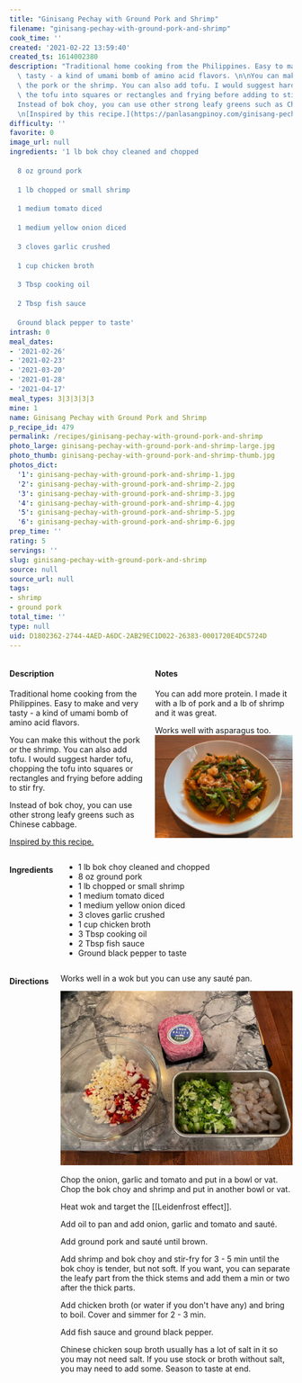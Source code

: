 ```yaml
---
title: "Ginisang Pechay with Ground Pork and Shrimp"
filename: "ginisang-pechay-with-ground-pork-and-shrimp"
cook_time: ''
created: '2021-02-22 13:59:40'
created_ts: 1614002380
description: "Traditional home cooking from the Philippines. Easy to make and very\
  \ tasty - a kind of umami bomb of amino acid flavors. \n\nYou can make this without\
  \ the pork or the shrimp. You can also add tofu. I would suggest harder tofu, chopping\
  \ the tofu into squares or rectangles and frying before adding to stir fry.\n\n\
  Instead of bok choy, you can use other strong leafy greens such as Chinese cabbage.\n\
  \n[Inspired by this recipe.](https://panlasangpinoy.com/ginisang-pechay-with-ground-pork-and-shrimp-bok-choy/)"
difficulty: ''
favorite: 0
image_url: null
ingredients: '1 lb bok choy cleaned and chopped

  8 oz ground pork

  1 lb chopped or small shrimp

  1 medium tomato diced

  1 medium yellow onion diced

  3 cloves garlic crushed

  1 cup chicken broth

  3 Tbsp cooking oil

  2 Tbsp fish sauce

  Ground black pepper to taste'
intrash: 0
meal_dates:
- '2021-02-26'
- '2021-02-23'
- '2021-03-20'
- '2021-01-28'
- '2021-04-17'
meal_types: 3|3|3|3|3
mine: 1
name: Ginisang Pechay with Ground Pork and Shrimp
p_recipe_id: 479
permalink: /recipes/ginisang-pechay-with-ground-pork-and-shrimp
photo_large: ginisang-pechay-with-ground-pork-and-shrimp-large.jpg
photo_thumb: ginisang-pechay-with-ground-pork-and-shrimp-thumb.jpg
photos_dict:
  '1': ginisang-pechay-with-ground-pork-and-shrimp-1.jpg
  '2': ginisang-pechay-with-ground-pork-and-shrimp-2.jpg
  '3': ginisang-pechay-with-ground-pork-and-shrimp-3.jpg
  '4': ginisang-pechay-with-ground-pork-and-shrimp-4.jpg
  '5': ginisang-pechay-with-ground-pork-and-shrimp-5.jpg
  '6': ginisang-pechay-with-ground-pork-and-shrimp-6.jpg
prep_time: ''
rating: 5
servings: ''
slug: ginisang-pechay-with-ground-pork-and-shrimp
source: null
source_url: null
tags:
- shrimp
- ground pork
total_time: ''
type: null
uid: D1802362-2744-4AED-A6DC-2AB29EC1D022-26383-0001720E4DC5724D
---
```

<div class="large-8 medium-7 columns" id="writeup">		<div id="description"><h4>Description</h4>
<div class="box box-description content"><p>Traditional home cooking from the Philippines. Easy to make and very tasty - a kind of umami bomb of amino acid flavors.</p>
<p>You can make this without the pork or the shrimp. You can also add tofu. I would suggest harder tofu, chopping the tofu into squares or rectangles and frying before adding to stir fry.</p>
<p>Instead of bok choy, you can use other strong leafy greens such as Chinese cabbage.</p>
<p><a href="https://panlasangpinoy.com/ginisang-pechay-with-ground-pork-and-shrimp-bok-choy/">Inspired by this recipe.</a></p>
</div></div>		<div id="notes"><h4>Notes</h4>
<div class="box box-notes"><p>You can add more protein. I made it with a lb of pork and a lb of shrimp and it was great.</p>
<p>Works well with asparagus too. <img src="/images/recipes/ginisang-pechay-with-ground-pork-and-shrimp-6.jpg" alt="6" /></p>
</div></div>	</div><!-- #writeup -->
</div><!-- #row-one -->
<div class="row" id="row-two">	<div class="medium-4 small-5 columns" id="ingredients"><h4>Ingredients</h4><div class="box box-ingredients content"><ul>
<li>1 lb bok choy cleaned and chopped</li>
<li>8 oz ground pork</li>
<li>1 lb chopped or small shrimp</li>
<li>1 medium tomato diced</li>
<li>1 medium yellow onion diced</li>
<li>3 cloves garlic crushed</li>
<li>1 cup chicken broth</li>
<li>3 Tbsp cooking oil</li>
<li>2 Tbsp fish sauce</li>
<li>Ground black pepper to taste</li>
</ul>
</div>	</div>	<div class="medium-6 small-7 columns" id="directions"><h4>Directions</h4><div class="box box-directions content"><p>Works well in a wok but you can use any sauté pan.</p>
<p><img src="/images/recipes/ginisang-pechay-with-ground-pork-and-shrimp-2.jpg" alt="2" /></p>
<p>Chop the onion, garlic and tomato and put in a bowl or vat. Chop the bok choy and shrimp and put in another bowl or vat.</p>
<p>Heat wok and target the [[Leidenfrost effect]].</p>
<p>Add oil to pan and add onion, garlic and tomato and sauté.</p>
<p>Add ground pork and sauté until brown.</p>
<p>Add shrimp and bok choy and stir-fry for 3 - 5 min until the bok choy is tender, but not soft. If you want, you can separate the leafy part from the thick stems and add them a min or two after the thick parts.</p>
<p>Add chicken broth (or water if you don't have any) and bring to boil. Cover and simmer for 2 - 3 min.</p>
<p>Add fish sauce and ground black pepper.</p>
<p>Chinese chicken soup broth usually has a lot of salt in it so you may not need salt. If you use stock or broth without salt, you may need to add some. Season to taste at end.</p>
</div>	</div>